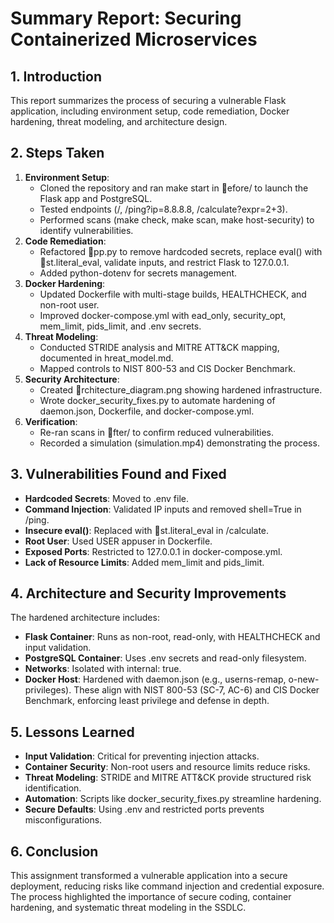 # Summary Report: Securing Containerized Microservices

## 1. Introduction
This report summarizes the process of securing a vulnerable Flask application, including environment setup, code remediation, Docker hardening, threat modeling, and architecture design.

## 2. Steps Taken
1. **Environment Setup**:
   - Cloned the repository and ran make start in efore/ to launch the Flask app and PostgreSQL.
   - Tested endpoints (/, /ping?ip=8.8.8.8, /calculate?expr=2+3).
   - Performed scans (make check, make scan, make host-security) to identify vulnerabilities.
2. **Code Remediation**:
   - Refactored pp.py to remove hardcoded secrets, replace eval() with st.literal_eval, validate inputs, and restrict Flask to 127.0.0.1.
   - Added python-dotenv for secrets management.
3. **Docker Hardening**:
   - Updated Dockerfile with multi-stage builds, HEALTHCHECK, and non-root user.
   - Improved docker-compose.yml with ead_only, security_opt, mem_limit, pids_limit, and .env secrets.
4. **Threat Modeling**:
   - Conducted STRIDE analysis and MITRE ATT&CK mapping, documented in 	hreat_model.md.
   - Mapped controls to NIST 800-53 and CIS Docker Benchmark.
5. **Security Architecture**:
   - Created rchitecture_diagram.png showing hardened infrastructure.
   - Wrote docker_security_fixes.py to automate hardening of daemon.json, Dockerfile, and docker-compose.yml.
6. **Verification**:
   - Re-ran scans in fter/ to confirm reduced vulnerabilities.
   - Recorded a simulation (simulation.mp4) demonstrating the process.

## 3. Vulnerabilities Found and Fixed
- **Hardcoded Secrets**: Moved to .env file.
- **Command Injection**: Validated IP inputs and removed shell=True in /ping.
- **Insecure eval()**: Replaced with st.literal_eval in /calculate.
- **Root User**: Used USER appuser in Dockerfile.
- **Exposed Ports**: Restricted to 127.0.0.1 in docker-compose.yml.
- **Lack of Resource Limits**: Added mem_limit and pids_limit.

## 4. Architecture and Security Improvements
The hardened architecture includes:
- **Flask Container**: Runs as non-root, read-only, with HEALTHCHECK and input validation.
- **PostgreSQL Container**: Uses .env secrets and read-only filesystem.
- **Networks**: Isolated with internal: true.
- **Docker Host**: Hardened with daemon.json (e.g., userns-remap, 
o-new-privileges).
These align with NIST 800-53 (SC-7, AC-6) and CIS Docker Benchmark, enforcing least privilege and defense in depth.

## 5. Lessons Learned
- **Input Validation**: Critical for preventing injection attacks.
- **Container Security**: Non-root users and resource limits reduce risks.
- **Threat Modeling**: STRIDE and MITRE ATT&CK provide structured risk identification.
- **Automation**: Scripts like docker_security_fixes.py streamline hardening.
- **Secure Defaults**: Using .env and restricted ports prevents misconfigurations.

## 6. Conclusion
This assignment transformed a vulnerable application into a secure deployment, reducing risks like command injection and credential exposure. The process highlighted the importance of secure coding, container hardening, and systematic threat modeling in the SSDLC.
